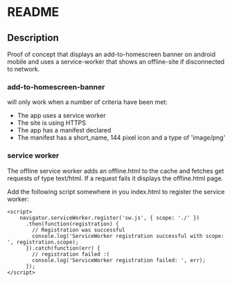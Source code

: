 # README

## Description
Proof of concept that displays an add-to-homescreen banner on android mobile
and uses a service-worker that shows an offline-site if disconnected to network.

### add-to-homescreen-banner

will only work when a number of criteria have been met:

- The app uses a service worker
- The site is using HTTPS
- The app has a manifest declared
- The manifest has a short_name, 144 pixel icon and a type of 'image/png'


### service worker

The offline service worker adds an offline.html to the cache and fetches
get requests of type text/html.
If a request fails it displays the offline.html page.

Add the following script somewhere in you index.html to register the service worker:

```
<script>
    navigator.serviceWorker.register('sw.js', { scope: './' })
      .then(function(registration) {
        // Registration was successful
        console.log('ServiceWorker registration successful with scope: ', registration.scope);
      }).catch(function(err) {
        // registration failed :(
        console.log('ServiceWorker registration failed: ', err);
      });
</script>
```
